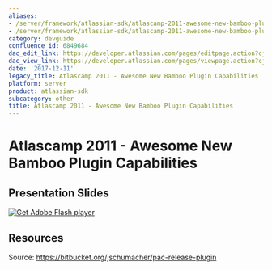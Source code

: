```yaml
---
aliases:
- /server/framework/atlassian-sdk/atlascamp-2011-awesome-new-bamboo-plugin-capabilities-6849684.html
- /server/framework/atlassian-sdk/atlascamp-2011-awesome-new-bamboo-plugin-capabilities-6849684.md
category: devguide
confluence_id: 6849684
dac_edit_link: https://developer.atlassian.com/pages/editpage.action?cjm=wozere&pageId=6849684
dac_view_link: https://developer.atlassian.com/pages/viewpage.action?cjm=wozere&pageId=6849684
date: '2017-12-11'
legacy_title: Atlascamp 2011 - Awesome New Bamboo Plugin Capabilities
platform: server
product: atlassian-sdk
subcategory: other
title: Atlascamp 2011 - Awesome New Bamboo Plugin Capabilities
---
```

# Atlascamp 2011 - Awesome New Bamboo Plugin Capabilities

## Presentation Slides

[![Get Adobe Flash player](https://www.adobe.com/images/shared/download_buttons/get_flash_player.gif)](https://get.adobe.com/flashplayer/)

## Resources

Source: <a href="https://bitbucket.org/jschumacher/pac-release-plugin" class="uri external-link">https://bitbucket.org/jschumacher/pac-release-plugin</a>

































































































































